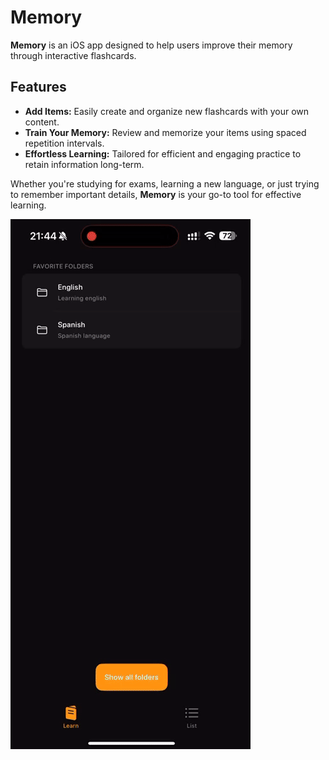 # Memory  

**Memory** is an iOS app designed to help users improve their memory through interactive flashcards.  

## Features  
- **Add Items:** Easily create and organize new flashcards with your own content.  
- **Train Your Memory:** Review and memorize your items using spaced repetition intervals.  
- **Effortless Learning:** Tailored for efficient and engaging practice to retain information long-term.  

Whether you're studying for exams, learning a new language, or just trying to remember important details, **Memory** is your go-to tool for effective learning.  

![Demo of Memory app](gitAssets/memory-demo.gif)
